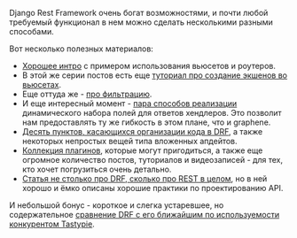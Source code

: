 Django Rest Framework очень богат возможностями, и почти любой
 требуемый функционал в нем можно сделать несколькими разными способами.

Вот несколько полезных материалов:

- [Хорошее интро](https://sunscrapers.com/blog/ultimate-tutorial-django-rest-framework-part-1/)
  с примером использования вьюсетов и роутеров.
- В этой же серии постов есть еще
  [туториал про создание экшенов во вьюсетах](https://sunscrapers.com/blog/the-ultimate-tutorial-for-django-rest-framework-functional-endpoints-and-api-nesting-part-6/).
- Еще оттуда же - [про фильтрацию](https://sunscrapers.com/blog/the-ultimate-tutorial-for-django-rest-framework-filtering-part-5/).
- И еще интересный момент -
  [пара способов реализации](https://sunscrapers.com/blog/the-ultimate-tutorial-for-django-rest-framework-selective-fields-and-related-objects-part-7/)
  динамического набора полей для ответов хендлеров. Это позволит нам
  предоставлять ту же гибкость в этом плане, что и graphene.
- [Десять пунктов, касающихся организации кода в DRF](https://medium.com/profil-software-blog/10-things-you-need-to-know-to-effectively-use-django-rest-framework-7db7728910e0),
  а также некоторых непростых вещей типа вложенных апдейтов.
- [Коллекция плагинов](https://github.com/nioperas06/awesome-django-rest-framework),
  которые могут пригодиться, а также еще огромное количество постов,
  туториалов и видеозаписей - для тех, кто хочет погрузиться очень детально.
- [Статья не столько про DRF, сколько про REST в целом](https://blog.florimond.dev/restful-api-design-13-best-practices-to-make-your-users-happy),
  но в ней хорошо и ёмко описаны хорошие практики по проектированию API.

И небольшой бонус - короткое и слегка устаревшее, но содержательное
[сравнение DRF с его ближайшим по используемости конкурентом Tastypie](https://github.com/refinery-platform/refinery-platform/issues/491).
